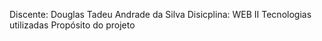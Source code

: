 Discente: Douglas Tadeu Andrade da Silva
Disicplina: WEB II
Tecnologias utilizadas
Propósito do projeto
